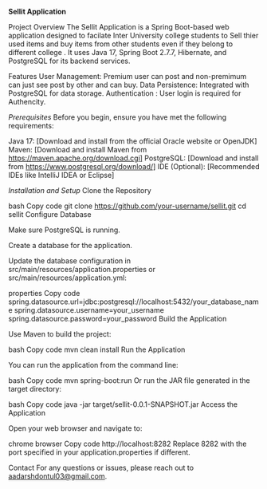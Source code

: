 ****Sellit Application****

Project Overview
The Sellit Application is a Spring Boot-based web application designed to facilate Inter University college students to Sell thier used items and buy items from other students even if they belong to different college . It uses Java 17, Spring Boot 2.7.7, Hibernate, and PostgreSQL for its backend services.

Features
User Management: Premium user can post and non-premimum can just see post by other and can buy.
Data Persistence: Integrated with PostgreSQL for data storage.
Authentication : User login is required for Authencity.

*Prerequisites*
Before you begin, ensure you have met the following requirements:

Java 17: [Download and install from the official Oracle website or OpenJDK]
Maven: [Download and install Maven from https://maven.apache.org/download.cgi]
PostgreSQL: [Download and install from https://www.postgresql.org/download/]
IDE (Optional): [Recommended IDEs like IntelliJ IDEA or Eclipse]

*Installation and Setup*
Clone the Repository

bash
Copy code
git clone https://github.com/your-username/sellit.git
cd sellit
Configure Database

Make sure PostgreSQL is running.

Create a database for the application.

Update the database configuration in src/main/resources/application.properties or src/main/resources/application.yml:

properties
Copy code
spring.datasource.url=jdbc:postgresql://localhost:5432/your_database_name
spring.datasource.username=your_username
spring.datasource.password=your_password
Build the Application

Use Maven to build the project:

bash
Copy code
mvn clean install
Run the Application

You can run the application from the command line:

bash
Copy code
mvn spring-boot:run
Or run the JAR file generated in the target directory:

bash
Copy code
java -jar target/sellit-0.0.1-SNAPSHOT.jar
Access the Application

Open your web browser and navigate to:

chrome browser
Copy code
http://localhost:8282
Replace 8282 with the port specified in your application.properties if different.


Contact
For any questions or issues, please reach out to aadarshdontul03@gmail.com.


